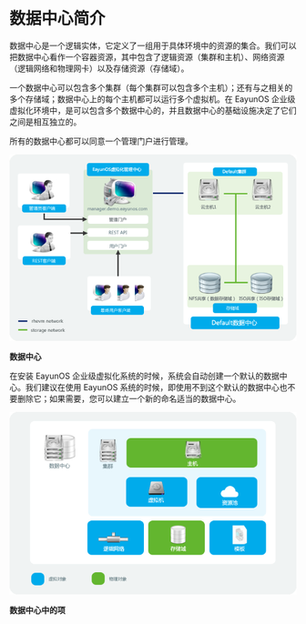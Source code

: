 # 数据中心简介

数据中心是一个逻辑实体，它定义了一组用于具体环境中的资源的集合。我们可以把数据中心看作一个容器资源，其中包含了逻辑资源（集群和主机）、网络资源（逻辑网络和物理网卡）以及存储资源（存储域）。

一个数据中心可以包含多个集群（每个集群可以包含多个主机）；还有与之相关的多个存储域；数据中心上的每个主机都可以运行多个虚拟机。在 EayunOS 企业级虚拟化环境中，是可以包含多个数据中心的，并且数据中心的基础设施决定了它们之间是相互独立的。

所有的数据中心都可以同意一个管理门户进行管理。

![数据中心架构](../images/data-center.png)

**数据中心**


在安装 EayunOS 企业级虚拟化系统的时候，系统会自动创建一个默认的数据中心。我们建议在使用 EayunOS 系统的时候，即使用不到这个默认的数据中心也不要删除它；如果需要，您可以建立一个新的命名适当的数据中心。

![数据中心对象](../images/data-center-object.png)

**数据中心中的项**

